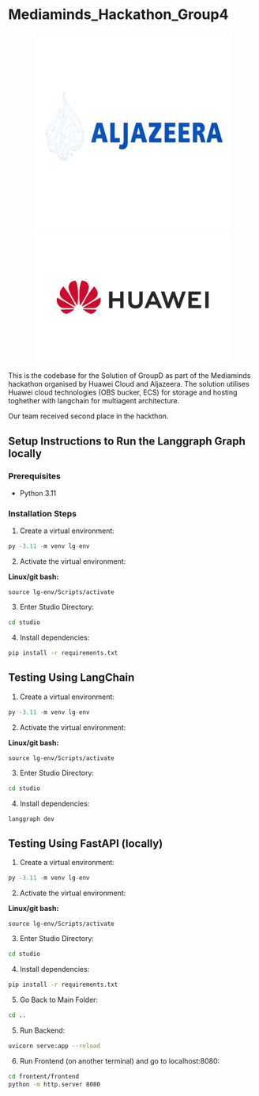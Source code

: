 # Mediaminds_Hackathon_Group4

<p align="center">
  <img src="studio/static/logo.png" alt="Logo 1" width="400"/>
  <img src="studio/static/logo2.png" alt="Logo 2" width="400"/>
</p>


This is the codebase for the Solution of GroupD as part of the Mediaminds hackathon organised by Huawei Cloud and Aljazeera. The solution utilises Huawei cloud technologies (OBS bucker, ECS) for storage and hosting toghether with langchain for multiagent architecture.

Our team received second place in the hackthon.

## Setup Instructions to Run the Langgraph Graph locally

### Prerequisites
- Python 3.11

### Installation Steps

1. Create a virtual environment:
```python
py -3.11 -m venv lg-env
```

2. Activate the virtual environment:

**Linux/git bash:**
```
source lg-env/Scripts/activate
```

3. Enter Studio Directory:
```bash
cd studio
```

4. Install dependencies:
```bash
pip install -r requirements.txt
```

## Testing Using LangChain

1. Create a virtual environment:
```python
py -3.11 -m venv lg-env
```

2. Activate the virtual environment:

**Linux/git bash:**
```
source lg-env/Scripts/activate
```

3. Enter Studio Directory:
```bash
cd studio
```

4. Install dependencies:
```bash
langgraph dev
```

## Testing Using FastAPI (locally)

1. Create a virtual environment:
```python
py -3.11 -m venv lg-env
```

2. Activate the virtual environment:

**Linux/git bash:**
```
source lg-env/Scripts/activate
```

3. Enter Studio Directory:
```bash
cd studio
```

4. Install dependencies:
```bash
pip install -r requirements.txt
```

5. Go Back to Main Folder:

```bash
cd ..
```

5. Run Backend:

```bash
uvicorn serve:app --reload
```

6. Run Frontend (on another terminal) and go to localhost:8080:

```bash
cd frontent/frontend
python -m http.server 8080
```